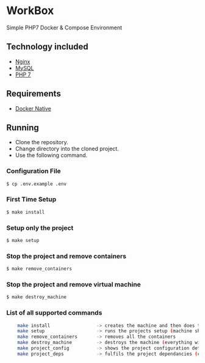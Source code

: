 # WorkBox
Simple PHP7 Docker &amp; Compose Environment

## Technology included

* [Nginx](http://nginx.org/)
* [MySQL](http://www.mysql.com/)
* [PHP 7](http://php.net/)

## Requirements

* [Docker Native](https://www.docker.com/products/overview)

## Running

 - Clone the repository.
 - Change directory into the cloned project.
 - Use the following command.
 
### Configuration File
```sh
$ cp .env.example .env
```

### First Time Setup
```sh
$ make install
```

### Setup only the project
```sh
$ make setup
```

### Stop the project and remove containers
```sh
$ make remove_containers
```

### Stop the project and remove virtual machine
```sh
$ make destroy_machine
```

### List of all supported commands
```sh
    make install                 -> creates the machine and then does the setup
    make setup                   -> runs the projects setup (machine should already be available)
    make remove_containers       -> removes all the containers
    make destroy_machine         -> destroys the machine (everything will be gone :) )
    make project_config          -> shows the project configuration details
    make project_deps            -> fulfils the project dependancies (composer...)
```
